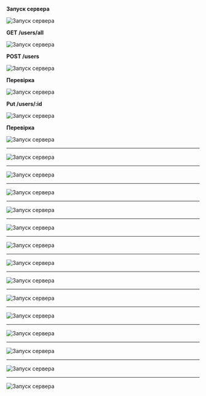 **Запуск сервера**

![Запуск сервера](../guidelines/images/1.jpg)

**GET /users/all**

![Запуск сервера](../guidelines/images/2.jpg)

**POST /users**

![Запуск сервера](../guidelines/images/3.jpg)

**Перевірка**

![Запуск сервера](../guidelines/images/4.jpg)

**Put /users/:id**

![Запуск сервера](../guidelines/images/5.jpg)

**Перевірка**

![Запуск сервера](../guidelines/images/6.jpg)
****
![Запуск сервера](../guidelines/images/7.jpg)
****
![Запуск сервера](../guidelines/images/8.jpg)
****
![Запуск сервера](../guidelines/images/9.jpg)
****
![Запуск сервера](../guidelines/images/10.jpg)
****
![Запуск сервера](../guidelines/images/11.jpg)
****
![Запуск сервера](../guidelines/images/12.jpg)
****
![Запуск сервера](../guidelines/images/13.jpg)
****
![Запуск сервера](../guidelines/images/14.jpg)
****
![Запуск сервера](../guidelines/images/15.jpg)
****
![Запуск сервера](../guidelines/images/16.jpg)
****
![Запуск сервера](../guidelines/images/17.jpg)
****
![Запуск сервера](../guidelines/images/18.jpg)
****
![Запуск сервера](../guidelines/images/19.jpg)
****
![Запуск сервера](../guidelines/images/20.jpg)
